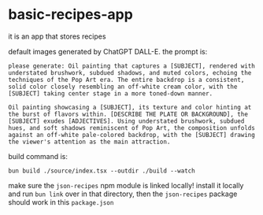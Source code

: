 # basic-recipes-app

it is an app that stores recipes

default images generated by ChatGPT DALL-E. the prompt is:

```
please generate: Oil painting that captures a [SUBJECT], rendered with understated brushwork, subdued shadows, and muted colors, echoing the techniques of the Pop Art era. The entire backdrop is a consistent, solid color closely resembling an off-white cream color, with the [SUBJECT] taking center stage in a more toned-down manner.
```

```
Oil painting showcasing a [SUBJECT], its texture and color hinting at the burst of flavors within. [DESCRIBE THE PLATE OR BACKGROUND], the [SUBJECT] exudes [ADJECTIVES]. Using understated brushwork, subdued hues, and soft shadows reminiscent of Pop Art, the composition unfolds against an off-white pale-colored backdrop, with the [SUBJECT] drawing the viewer's attention as the main attraction.
```

build command is:

```
bun build ./source/index.tsx --outdir ./build --watch
```

make sure the `json-recipes` npm module is linked locally! install it locally and run `bun link` over in that directory, then the `json-recipes` package should work in this `package.json`
